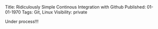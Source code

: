 Title: Ridiculously Simple Continous Integration with Github
Published: 01-01-1970
Tags: Git, Linux
Visibility: private

Under process!!!
